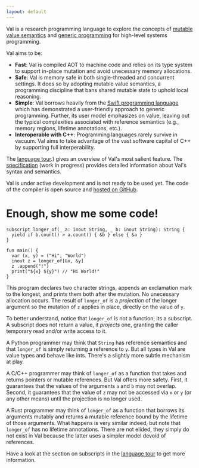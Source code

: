 ```yaml
---
layout: default
---
```


Val is a research programming language to explore the concepts of [mutable value semantics](http://www.jot.fm/issues/issue_2022_02/article2.pdf) and [generic programming](https://www.fm2gp.com) for high-level systems programming.

Val aims to be:
- **Fast**: Val is compiled AOT to machine code and relies on its type system to support in-place mutation and avoid unecessary memory allocations.
- **Safe**: Val is memory safe in both single-threaded and concurrent settings. It does so by adopting mutable value semantics, a programming discipline that bans shared mutable state to uphold local reasoning.
- **Simple**: Val borrows heavily from the [Swift programming language](https://swift.org) which has demonstrated a user-friendly approach to generic programming. Further, its user model emphasizes on value, leaving out the typical complexities associated with reference semantics (e.g., memory regions, lifetime annotations, etc.).
- **Interoperable with C++**: Programming languages rarely survive in vacuum. Val aims to take advantage of the vast software capital of C++ by supporting full interperability.

The [language tour](./language-tour.html).) gives an overview of Val's most salient feature.
The [specification](https://github.com/val-lang/specification/blob/main/spec.md) (work in progress) provides detailed information about Val's syntax and semantics.

Val is under active development and is not ready to be used yet.
The code of the compiler is open source and [hosted on GitHub](https://github.com/val-lang/val).

# Enough, show me some code!

```val
subscript longer_of(_ a: inout String, _ b: inout String): String {
  yield if b.count() > a.count() { &b } else { &a }
}

fun main() {
  var (x, y) = ("Hi", "World")
  inout z = longer_of[&x, &y]
  z .append("!")
  print("${x} ${y}") // "Hi World!"
}
```

This program declares two character strings, appends an exclamation mark to the longest, and prints them both after the mutation.
No unecessary allocation occurs.
The result of `longer_of` is a *projection* of the longer argument so the mutation of `z` applies in place, directly on the value of `y`.

To better understand, notice that `longer_of` is not a function; its a subscript.
A subscript does not return a value, it *projects* one, granting the caller temporary read and/or write access to it.

A Python programmer may think that `String` has reference semantics and that `longer_of` is simply returning a reference to `y`.
But all types in Val are value types and behave like ints.
There's a slightly more subtle mechanism at play.

A C/C++ programmer may think of `longer_of` as a function that takes and returns pointers or mutable references.
But Val offers more safety.
First, it guarantees that the values of the arguments `a` and `b` may not overlap.
Second, it guarantees that the value of `z` may not be accessed via `x` or `y` (or any other means) until the projection is no longer used.

A Rust programmer may think of `longer_of` as a function that borrows its arguments mutably and returns a mutable reference bound by the lifetime of those arguments.
What happens is very similar indeed, but note that `longer_of` has no lifetime annotations.
There are not elided, they simply do not exist in Val because the latter uses a simpler model devoid of references.

Have a look at the section on subscripts in the [language tour](./language-tour.html) to get more information.
